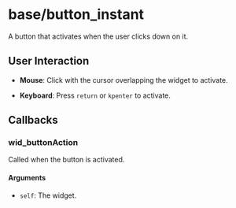 # base/button_instant

A button that activates when the user clicks down on it.


## User Interaction

* **Mouse**: Click with the cursor overlapping the widget to activate.

* **Keyboard**: Press `return` or `kpenter` to activate.


## Callbacks


### wid_buttonAction

Called when the button is activated.


#### Arguments

* `self`: The widget.

